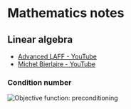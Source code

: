# Mathematics notes

## Linear algebra

- [Advanced LAFF - YouTube](https://www.youtube.com/@advancedlaff6453/playlists)
- [Michel Bierlaire - YouTube](https://www.youtube.com/@MichelBierlaire/videos)

### Condition number

![Objective function: preconditioning](https://www.youtube.com/watch?v=50QYOzCnpT8)
